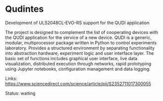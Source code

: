 # Qudintes
Development of ULS2048CL-EVO-RS support for the QUDI application

The project is designed to complement the list of cooperating devices with the QUDI application for the service of a new device.
QUDI is a generic, modular, multiprocessor package written in Python to control experiments
laboratory. Provides a structured environment by separating functionality into abstraction
hardware, experiment logic and user interface layer. The basic set of functions includes graphical
user interface, live data visualization, distributed execution through networks, rapid prototyping
using Jupyter notebooks, configuration management and data logging.


Links:
https://www.sciencedirect.com/science/article/pii/S2352711017300055

Status: waiting
